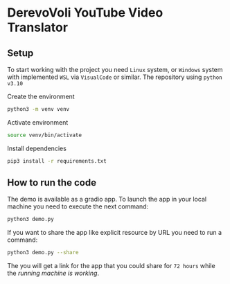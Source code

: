 # DerevoVoli YouTube Video Translator

## Setup

To start working with the project you need `Linux` system, or `Windows` system with implemented `WSL` via `VisualCode` or similar. The repository using `python v3.10`

Create the environment
```bash
python3 -m venv venv
```

Activate environment
```bash
source venv/bin/activate
```

Install dependencies
```bash
pip3 install -r requirements.txt
```

## How to run the code

The demo is available as a gradio app. To launch the app in your local machine you need to execute the next command:
```bash
python3 demo.py 
```

If you want to share the app like explicit resource by URL you need to run a command:
```bash
python3 demo.py --share
```

The you will get a link for the app that you could share for `72 hours` while the *running machine is working*.
